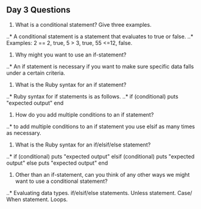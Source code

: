 ## Day 3 Questions

1. What is a conditional statement? Give three examples.

..* A conditional statement is a statement that evaluates to true or false.
..* Examples: 2 == 2, true, 5 > 3, true, 55 <=12, false.

1. Why might you want to use an if-statement?

..* An if statement is necessary if you want to make sure specific data falls under a certain criteria.

1. What is the Ruby syntax for an if statement?

..* Ruby syntax for if statements is as follows.
..* if (conditional)
  puts "expected output"
 end

1. How do you add multiple conditions to an if statement?

..* to add multiple conditions to an if statement you use elsif as many times as necessary.

1. What is the Ruby syntax for an if/elsif/else statement?

..* if (conditional)
  puts "expected output"
elsif (conditional)
  puts "expected output"
else
  puts "expected output"
end

1. Other than an if-statement, can you think of any other ways we might want to use a conditional statement?

..* Evaluating data types. if/elsif/else statements. Unless statement. Case/ When statement. Loops.

